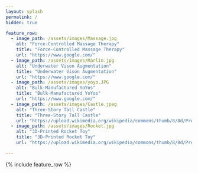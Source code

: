 ```yaml
---
layout: splash
permalink: /
hidden: true

feature_row:
  - image_path: /assets/images/Massage.jpg
    alt: "Force-Controlled Massage Therapy"
    title: "Force-Controlled Massage Therapy"
    url: "https://www.google.com/"
  - image_path: /assets/images/Marlin.jpg
    alt: "Underwater Vison Augmentation"
    title: "Underwater Vison Augmentation"
    url: "https://www.google.com/"
  - image_path: /assets/images/yoyo.JPG
    alt: "Bulk-Manufactured YoYos"
    title: "Bulk-Manufactured YoYos"
    url: "https://www.google.com/"
  - image_path: /assets/images/Castle.jpeg
    alt: "Three-Story Tall Castle"
    title: "Three-Story Tall Castle"
    url: "https://upload.wikimedia.org/wikipedia/commons/thumb/8/8d/President_Barack_Obama.jpg/960px-President_Barack_Obama.jpg"
  - image_path: /assets/images/Rocket.jpg
    alt: "3D-Printed Rocket Toy"
    title: "3D-Printed Rocket Toy"
    url: "https://upload.wikimedia.org/wikipedia/commons/thumb/8/8d/President_Barack_Obama.jpg/960px-President_Barack_Obama.jpg"

---
```


{% include feature_row %}
